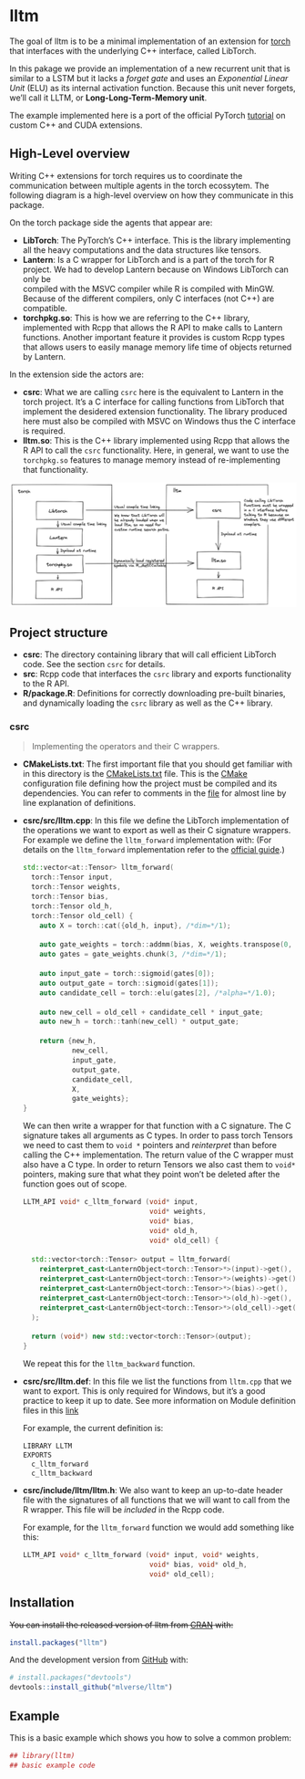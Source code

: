 
<!-- README.md is generated from README.Rmd. Please edit that file -->

# lltm

<!-- badges: start -->
<!-- badges: end -->

The goal of lltm is to be a minimal implementation of an extension for
[torch](https://github.com/mlverse/torch) that interfaces with the
underlying C++ interface, called LibTorch.

In this pakage we provide an implementation of a new recurrent unit that
is similar to a LSTM but it lacks a *forget gate* and uses an
*Exponential Linear Unit* (ELU) as its internal activation function.
Because this unit never forgets, we’ll call it LLTM, or
**Long-Long-Term-Memory unit**.

The example implemented here is a port of the official PyTorch
[tutorial](https://pytorch.org/tutorials/advanced/cpp_extension.html) on
custom C++ and CUDA extensions.

## High-Level overview

Writing C++ extensions for torch requires us to coordinate the
communication between multiple agents in the torch ecossytem. The
following diagram is a high-level overview on how they communicate in
this package.

On the torch package side the agents that appear are:

-   **LibTorch**: The PyTorch’s C++ interface. This is the library
    implementing all the heavy computations and the data structures like
    tensors.
-   **Lantern**: Is a C wrapper for LibTorch and is a part of the torch
    for R project. We had to develop Lantern because on Windows LibTorch
    can only be  
    compiled with the MSVC compiler while R is compiled with MinGW.
    Because of the different compilers, only C interfaces (not C++) are
    compatible.
-   **torchpkg.so**: This is how we are referring to the C++ library,
    implemented with Rcpp that allows the R API to make calls to Lantern
    functions. Another important feature it provides is custom Rcpp
    types that allows users to easily manage memory life time of objects
    returned by Lantern.

In the extension side the actors are:

-   **csrc**: What we are calling `csrc` here is the equivalent to
    Lantern in the torch project. It’s a C interface for calling
    functions from LibTorch that implement the desidered extension
    functionality. The library produced here must also be compiled with
    MSVC on Windows thus the C interface is required.
-   **lltm.so**: This is the C++ library implemented using Rcpp that
    allows the R API to call the `csrc` functionality. Here, in general,
    we want to use the `torchpkg.so` features to manage memory instead
    of re-implementing that functionality.

[![](man/figures/high-level.png)](https://excalidraw.com/#json=6114208240369664,J9vJ8KK7VOBqgn7Nex5Huw)

## Project structure

-   **csrc**: The directory containing library that will call efficient
    LibTorch code. See the section `csrc` for details.
-   **src**: Rcpp code that interfaces the `csrc` library and exports
    functionality to the R API.
-   **R/package.R**: Definitions for correctly downloading pre-built
    binaries, and dynamically loading the `csrc` library as well as the
    C++ library.

### csrc

> Implementing the operators and their C wrappers.

-   **CMakeLists.txt**: The first important file that you should get
    familiar with in this directory is the
    [CMakeLists.txt](https://github.com/mlverse/lltm/blob/main/csrc/CMakeLists.txt)
    file. This is the [CMake](https://cmake.org/) configuration file
    defining how the project must be compiled and its dependencies. You
    can refer to comments in the
    [file](https://github.com/mlverse/lltm/blob/main/csrc/CMakeLists.txt)
    for almost line by line explanation of definitions.

-   **csrc/src/lltm.cpp**: In this file we define the LibTorch
    implementation of the operations we want to export as well as their
    C signature wrappers. For example we define the `lltm_forward`
    implementation with: (For details on the `lltm_forward`
    implementation refer to the [official
    guide](https://pytorch.org/tutorials/advanced/cpp_extension.html).)

    ``` cpp
    std::vector<at::Tensor> lltm_forward(
      torch::Tensor input,
      torch::Tensor weights,
      torch::Tensor bias,
      torch::Tensor old_h,
      torch::Tensor old_cell) {
        auto X = torch::cat({old_h, input}, /*dim=*/1);

        auto gate_weights = torch::addmm(bias, X, weights.transpose(0, 1));
        auto gates = gate_weights.chunk(3, /*dim=*/1);

        auto input_gate = torch::sigmoid(gates[0]);
        auto output_gate = torch::sigmoid(gates[1]);
        auto candidate_cell = torch::elu(gates[2], /*alpha=*/1.0);

        auto new_cell = old_cell + candidate_cell * input_gate;
        auto new_h = torch::tanh(new_cell) * output_gate;

        return {new_h,
                new_cell,
                input_gate,
                output_gate,
                candidate_cell,
                X,
                gate_weights};
    }
    ```

    We can then write a wrapper for that function with a C signature.
    The C signature takes all arguments as C types. In order to pass
    torch Tensors we need to cast them to `void *` pointers and
    *reinterpret* than before calling the C++ implementation. The return
    value of the C wrapper must also have a C type. In order to return
    Tensors we also cast them to `void*` pointers, making sure that what
    they point won’t be deleted after the function goes out of scope.

    ``` cpp
    LLTM_API void* c_lltm_forward (void* input,
                                   void* weights,
                                   void* bias,
                                   void* old_h,
                                   void* old_cell) {

      std::vector<torch::Tensor> output = lltm_forward(
        reinterpret_cast<LanternObject<torch::Tensor>*>(input)->get(),
        reinterpret_cast<LanternObject<torch::Tensor>*>(weights)->get(),
        reinterpret_cast<LanternObject<torch::Tensor>*>(bias)->get(),
        reinterpret_cast<LanternObject<torch::Tensor>*>(old_h)->get(),
        reinterpret_cast<LanternObject<torch::Tensor>*>(old_cell)->get()
      );

      return (void*) new std::vector<torch::Tensor>(output);
    }
    ```

    We repeat this for the `lltm_backward` function.

-   **csrc/src/lltm.def**: In this file we list the functions from
    `lltm.cpp` that we want to export. This is only required for
    Windows, but it’s a good practice to keep it up to date. See more
    information on Module definition files in this
    [link](https://docs.microsoft.com/en-us/cpp/build/reference/module-definition-dot-def-files?view=msvc-160)

    For example, the current definition is:

        LIBRARY LLTM
        EXPORTS
          c_lltm_forward
          c_lltm_backward

-   **csrc/include/lltm/lltm.h**: We also want to keep an up-to-date
    header file with the signatures of all functions that we will want
    to call from the R wrapper. This file will be *included* in the Rcpp
    code.

    For example, for the `lltm_forward` function we would add something
    like this:

    ``` cpp
    LLTM_API void* c_lltm_forward (void* input, void* weights, 
                                   void* bias, void* old_h,
                                   void* old_cell);
    ```

## Installation

~~You can install the released version of lltm from
[CRAN](https://CRAN.R-project.org) with:~~

``` r
install.packages("lltm")
```

And the development version from [GitHub](https://github.com/) with:

``` r
# install.packages("devtools")
devtools::install_github("mlverse/lltm")
```

## Example

This is a basic example which shows you how to solve a common problem:

``` r
## library(lltm)
## basic example code
```

